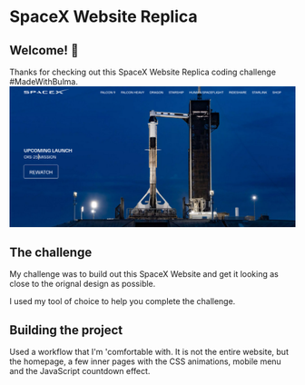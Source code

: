 # SpaceX Website Replica


## Welcome! 👋

Thanks for checking out this SpaceX Website Replica coding challenge #MadeWithBulma.
![image](screenshot.png)

## The challenge

My challenge was to build out this SpaceX Website and get it looking as close to the orignal design as possible.

I used my tool of choice to help you complete the challenge.


## Building the project

Used a workflow that I'm 'comfortable with. It is not the entire website, but the homepage, a few inner pages with the CSS animations, mobile menu and the JavaScript countdown effect.


